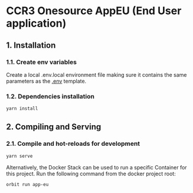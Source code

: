 # CCR3 Onesource AppEU (End User application)

## 1. Installation

### 1.1. Create env variables
Create a local .env.local environment file making sure it contains the same parameters as the [.env](.env) template.

### 1.2. Dependencies installation
```bash
yarn install
```

## 2. Compiling and Serving

### 2.1. Compile and hot-reloads for development

```bash
yarn serve
```

Alternatively, the Docker Stack can be used to run a specific Container for this project. Run the following command from the docker project root:

```bash
orbit run app-eu
```
